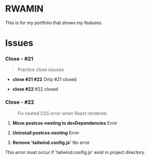 # RWAMIN

This is for my portfolio that shows my features.

# Issues

### Close - #21

> Practice close issuses

- **close #21 #22**
  Only #21 closed

- **close #22**
  #22 closed

### Close - #22

> Fix nested CSS error when React rendered

1. **Move postcss-nesting to devDependencies**
   Error

2. **Uninstall postcss-nesting**
   Error

3. **Remove 'tailwind.config.js'**
   No error

This error must occur if 'tailwind.config.js' exist in project directory.

